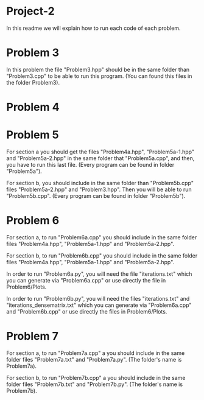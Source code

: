 # Project-2

In this readme we will explain how to run each code of each problem.

# Problem 3

In this problem the file "Problem3.hpp" should be in the same folder than "Problem3.cpp" to be able to run this program. (You can found this files in the folder Problem3).

# Problem 4

# Problem 5

For section a you should get the files "Problem4a.hpp", "Problem5a-1.hpp" and "Problem5a-2.hpp" in the same folder that "Problem5a.cpp", and then, you have to run this last file. (Every program can be found in folder "Problem5a").

For section b, you should include in the same folder than "Problem5b.cpp" files "Problem5a-2.hpp" and "Problem3.hpp". Then you will be able to run "Problem5b.cpp". (Every program can be found in folder "Problem5b").

# Problem 6

For section a, to run "Problem6a.cpp" you should include in the same folder files "Problem4a.hpp", "Problem5a-1.hpp" and "Problem5a-2.hpp". 

For section b, to run "Problem6b.cpp" you should include in the same folder files "Problem4a.hpp", "Problem5a-1.hpp" and "Problem5a-2.hpp". 

In order to run "Problem6a.py", you will need the file "iterations.txt" which you can generate via "Problem6a.cpp" or use directly the file in Problem6/Plots.

In order to run "Problem6b.py", you will need the files "iterations.txt" and "iterations_densematrix.txt" which you can generate via "Problem6a.cpp" and "Problem6b.cpp" or use directly the files in Problem6/Plots.

# Problem 7

For section a, to run "Problem7a.cpp" a you should include in the same folder files "Problem7a.txt" and "Problem7a.py". (The folder's name is Problem7a).

For section b, to run "Problem7b.cpp" a you should include in the same folder files "Problem7b.txt" and "Problem7b.py". (The folder's name is Problem7b).
